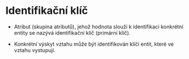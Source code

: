 # Identifikační klíč

- Atribut (skupina atributů), jehož hodnota slouží k identifikaci konkrétní entity se nazývá identifikační klíč (primární klíč).

- Konkrétní výskyt vztahu může být identifikován klíči entit, které ve vztahu vystupují.